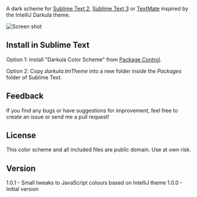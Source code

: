 A dark scheme for [Sublime Text 2](http://www.sublimetext.com/2), [Sublime Text 3](http://www.sublimetext.com/3) or [TextMate](http://macromates.com/) inspired by the IntelliJ Darkula theme.

![Screen shot](https://raw.github.com/mattchanner/darkula/master/darkula.png)

## Install in Sublime Text

Option 1: Install "Darkula Color Scheme" from [Package Control](http://wbond.net/sublime_packages/package_control).

Option 2: Copy *darkula.tmTheme* into a new folder inside the *Packages* folder of Sublime Text.

## Feedback
If you find any bugs or have suggestions for improvement, feel free to create an issue or send me a pull request!

## License
This color scheme and all included files are public domain. Use at own risk.

## Version
1.0.1 - Small tweaks to JavaScript colours based on IntelliJ theme
1.0.0 - Initial version
